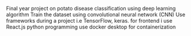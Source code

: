 Final year project on potato disease classification using deep learning algorithm
Train the dataset using convolutional neural network (CNN)
Use frameworks during a project i.e TensorFlow, keras.
for frontend i use React.js
python programming
use docker desktop for containerization

